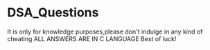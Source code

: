 # DSA_Questions
It is only for knowledge purposes,please don't indulge in any kind of cheating
ALL ANSWERS ARE IN C LANGUAGE
Best of luck!
